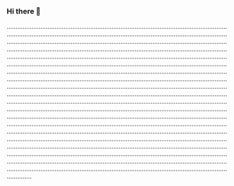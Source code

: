 ### Hi there 👋

..............................................................................................................................................................................................................................................................................................................................................................................................................................................................................................................................................................................................................................................................................................................................................................................................................................................................................................................................................................................................................................................................................................................................................................................................................................................................................................................................................................................................................................................................................................................................................................................................................................................................................................................................................................................................................................................................................................................................................................................................................................................................................................................................................................................................................................................................................................................................................................................................................................................................................................................................................................................................